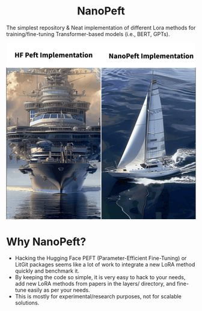<div align="center">
<h1>NanoPeft</h1>
</div>



The simplest repository & Neat implementation of different Lora methods for training/fine-tuning Transformer-based models (i.e., BERT, GPTs).

<div align="center">
<img width="600px" src="https://raw.githubusercontent.com/monk1337/MultiMedQA/main/assets/nanopeft_final.png">
</div>


# Why NanoPeft?
- Hacking the Hugging Face PEFT (Parameter-Efficient Fine-Tuning) or LitGit packages seems like a lot of work to integrate a new LoRA method quickly and benchmark it.
- By keeping the code so simple, it is very easy to hack to your needs, add new LoRA methods from papers in the layers/ directory, and fine-tune easily as per your needs.
- This is mostly for experimental/research purposes, not for scalable solutions.

